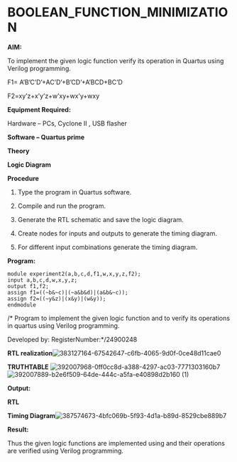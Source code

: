 # BOOLEAN_FUNCTION_MINIMIZATION

**AIM:**

To implement the given logic function verify its operation in Quartus using Verilog programming.

F1= A’B’C’D’+AC’D’+B’CD’+A’BCD+BC’D 

F2=xy’z+x’y’z+w’xy+wx’y+wxy

**Equipment Required:**

Hardware – PCs, Cyclone II , USB flasher

**Software – Quartus prime**

**Theory**

**Logic Diagram**

**Procedure**

1.	Type the program in Quartus software.

2.	Compile and run the program.

3.	Generate the RTL schematic and save the logic diagram.

4.	Create nodes for inputs and outputs to generate the timing diagram.

5.	For different input combinations generate the timing diagram.


**Program:**
```
module experiment2(a,b,c,d,f1,w,x,y,z,f2);
input a,b,c,d,w,x,y,z;
output f1,f2;
assign f1=((~b&~c)|(~a&b&d)|(a&b&~c));
assign f2=((~y&z)|(x&y)|(w&y));
endmodule
```

/* Program to implement the given logic function and to verify its operations in quartus using Verilog programming. 

Developed by: RegisterNumber:*/24900248


**RTL realization**![383127164-67542647-c6fb-4065-9d0f-0ce48d11cae0](https://github.com/user-attachments/assets/48b2386f-5ad7-40f9-b2b9-1c2b43a36cf3)

**TRUTHTABLE**
![392007968-0ff0cc8d-a388-4297-ac03-7771303160b7](https://github.com/user-attachments/assets/acc8124a-64e1-423d-b953-3b772e609f67)
![392007889-b2e6f509-64de-444c-a5fa-e40898d2b160 (1)](https://github.com/user-attachments/assets/fc5cbbec-daa2-41f0-8f64-30d63cc68de2)



**Output:**

**RTL**

**Timing Diagram**![387574673-4bfc069b-5f93-4d1a-b89d-8529cbe889b7](https://github.com/user-attachments/assets/fe7335b9-29fd-4b83-8496-5b93c094380a)


**Result:**

Thus the given logic functions are implemented using and their operations are verified using Verilog programming.

